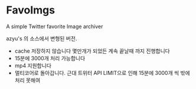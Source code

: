 FavoImgs
========

A simple Twitter favorite Image archiver

azyu's 의 소스에서 변형된 버전. 

- cache 저장하지 않습니다 몇만개가 되었든 계속 끝날때 까지 진행합니다
- 15분에 3000개 처리 가능합니다
- mp4 지원합니다
- 멀티코어로 돌아갑니다. 근대 트위터 API LIMIT으로 인해 15분에 3000개 씩 밖에 처리 못해여
